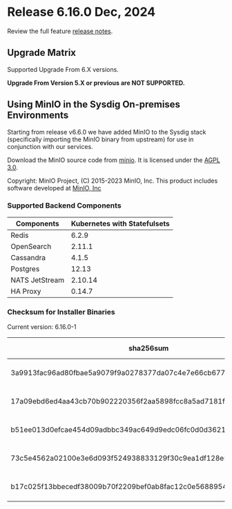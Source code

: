 Release 6.16.0 Dec, 2024
===

Review the full feature [release notes](https://docs.sysdig.com/en/sysdig-on-premises-release-notes.html).

Upgrade Matrix
---

Supported Upgrade From 6.X versions.

**Upgrade From Version 5.X or previous are NOT SUPPORTED.**

## Using MinIO in the Sysdig On-premises Environments

Starting from release v6.6.0 we have added MinIO to the Sysdig stack (specifically importing the MinIO binary from upstream) for use in conjunction with our services.

Download the MinIO source code from [minio](https://github.com/minio/minio). It is licensed under the [AGPL 3.0](https://github.com/minio/minio/blob/master/LICENSE).

Copyright: MinIO Project, (C) 2015-2023 MinIO, Inc. This product includes software developed at [MinIO, Inc](https://min.io/)

### Supported Backend Components

| **Components** | **Kubernetes with Statefulsets** |
|---|---|
| Redis                      | 6.2.9 |
| OpenSearch                 | 2.11.1 |
| Cassandra                  | 4.1.5 |
| Postgres                   | 12.13 |
| NATS JetStream             | 2.10.14 |
| HA Proxy                   | 0.14.7 |


### Checksum for Installer Binaries

Current version: 6.16.0-1

| **sha256sum** | **Installer binary** |
|---|---|
| 3a9913fac96ad80fbae5a9079f9a0278377da07c4e7e66cb677b8bc7196510d0 | installer-darwin-amd64 |
| 17a09ebd6ed4aa43cb70b902220356f2aa5898fcc8a5ad7181f1eb7d87c04343 | installer-darwin-arm64 |
| b51ee013d0efcae454d09adbbc349ac649d9edc06fc0d0d36215d46a897ae6f9 | installer-linux-amd64 |
| 73c5e4562a02100e3e6d093f524938833129f30c9ea1df128e53539322729390 | installer-linux-arm |
| b17c025f13bbecedf38009b70f2209bef0ab8fac12c0e568895464027070de18 | installer-linux-arm64 |

